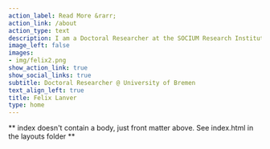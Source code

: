 ```yaml
---
action_label: Read More &rarr;
action_link: /about
action_type: text
description: I am a Doctoral Researcher at the SOCIUM Research Institute on Inequality and Social Policy. My research interests include the political economy of the welfare state, unemployment protection and legislative change. I am also interested in data collection and analysis, coding and data science. I am currently working on the development of unemployment protection schemes in Latin America.
image_left: false 
images:
- img/felix2.png
show_action_link: true
show_social_links: true
subtitle: Doctoral Researcher @ University of Bremen
text_align_left: true
title: Felix Lanver
type: home
---
```


** index doesn't contain a body, just front matter above.
See index.html in the layouts folder **
